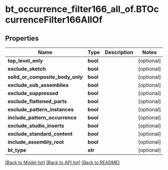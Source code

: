 # bt_occurrence_filter166_all_of.BTOccurrenceFilter166AllOf

## Properties
Name | Type | Description | Notes
------------ | ------------- | ------------- | -------------
**top_level_only** | **bool** |  | [optional] 
**exclude_sketch** | **bool** |  | [optional] 
**solid_or_composite_body_only** | **bool** |  | [optional] 
**exclude_sub_assemblies** | **bool** |  | [optional] 
**exclude_suppressed** | **bool** |  | [optional] 
**exclude_flattened_parts** | **bool** |  | [optional] 
**exclude_pattern_instances** | **bool** |  | [optional] 
**include_pattern_occurrence** | **bool** |  | [optional] 
**exclude_studio_inserts** | **bool** |  | [optional] 
**exclude_standard_content** | **bool** |  | [optional] 
**include_assembly_root** | **bool** |  | [optional] 
**bt_type** | **str** |  | [optional] 

[[Back to Model list]](../README.md#documentation-for-models) [[Back to API list]](../README.md#documentation-for-api-endpoints) [[Back to README]](../README.md)


